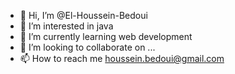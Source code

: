 - 👋 Hi, I’m @El-Houssein-Bedoui
- 👀 I’m interested in java
- 🌱 I’m currently learning web development
- 💞️ I’m looking to collaborate on ...
- 📫 How to reach me houssein.bedoui@gmail.com
  

<!---
Al-Houssein-Bedoui/Al-Houssein-Bedoui is a ✨ special ✨ repository because its `README.md` (this file) appears on your GitHub profile.
You can click the Preview link to take a look at your changes.
--->
